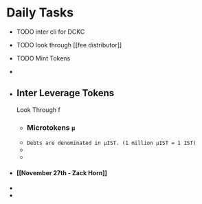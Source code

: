 # Daily Tasks
- TODO inter cli for DCKC
- TODO look through [[fee distributor]]
- TODO Mint Tokens
-
- ## Inter Leverage Tokens
  
  Look Through f
	- ### Microtokens `µ`
	- `Debts are denominated in µIST. (1 million µIST = 1 IST)`
	-
	-
- #### [[November 27th - Zack Horn]]
-
-